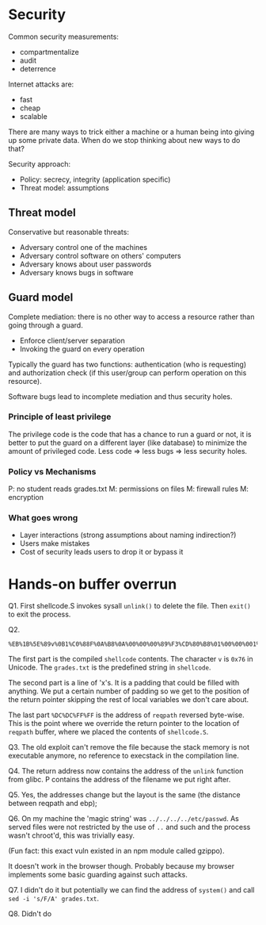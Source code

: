 # Security

Common security measurements:

- compartmentalize
- audit
- deterrence

Internet attacks are:

- fast
- cheap
- scalable


There are many ways to trick either a machine or a human being into giving up
some private data. When do we stop thinking about new ways to do that?

Security approach:

- Policy: secrecy, integrity (application specific)
- Threat model: assumptions


## Threat model

Conservative but reasonable threats:

- Adversary control one of the machines
- Adversary control software on others' computers
- Adversary knows about user passwords
- Adversary knows bugs in software

## Guard model

Complete mediation: there is no other way to access a resource rather than going
through a guard.

- Enforce client/server separation
- Invoking the guard on every operation

Typically the guard has two functions: authentication (who is requesting) and
authorization check (if this user/group can perform operation on this resource).

Software bugs lead to incomplete mediation and thus security holes.


### Principle of least privilege

The privilege code is the code that has a chance to run a guard or not, it is
better to put the guard on a different layer (like database) to minimize the
amount of privileged code. Less code => less bugs => less security holes.


### Policy vs Mechanisms

P: no student reads grades.txt
M: permissions on files
M: firewall rules
M: encryption


### What goes wrong

- Layer interactions (strong assumptions about naming indirection?)
- Users make mistakes
- Cost of security leads users to drop it or bypass it



# Hands-on buffer overrun

Q1. First shellcode.S invokes sysall `unlink()` to delete the file. Then
`exit()` to exit the process.

Q2.
```
%EB%1B%5E%89v%0B1%C0%88F%0A%B8%0A%00%00%00%89%F3%CD%80%B8%01%00%00%001%DB%CD%80%E8%E0%FF%FF%FFgrades.txtxxxxxxxxxxxxxxxxxxxxxxxxxxxxxxxxxxxxxxxxxxxxxxxxxxxxxxxxxxxxxxxxxxxxxxxxxxxxxxxxxxxxxxxxxxxxxxxxxxxxxxxxxxxxxxxxxxxxxxxxxxxxxxxxxxxxxxxxxxxxxxxxxxxxxxxxxxxxxxxxxxxxxxxxxxxxxxxxxxxxxxxxxxxxxxxxxxxxxxxxxxxxxxxxxxxxxxxxxxxxxxxxxxxxxxxxxxxxxxxxxxxx%DC%DC%FF%FF
```

The first part is the compiled `shellcode` contents. The character `v` is `0x76`
in Unicode. The `grades.txt` is the predefined string in `shellcode`.

The second part is a line of 'x's. It is a padding that could be filled with
anything. We put a certain number of padding so we get to the position of the
return pointer skipping the rest of local variables we don't care about.

The last part `%DC%DC%FF%FF` is the address of `reqpath` reversed byte-wise.
This is the point where we override the return pointer to the location of
`reqpath` buffer, where we placed the contents of `shellcode.S`.

Q3. The old exploit can't remove the file because the stack memory is not
executable anymore, no reference to execstack in the compilation line.

Q4. The return address now contains the address of the `unlink` function from
glibc. P contains the address of the filename we put right after.

Q5. Yes, the addresses change but the layout is the same (the distance between
reqpath and ebp);

Q6. On my machine the 'magic string' was `../../../../etc/passwd`. As served
files were not restricted by the use of `..` and such and the process wasn't
chroot'd, this was trivially easy.

(Fun fact: this exact vuln existed in an npm module called gzippo).


It doesn't work in the browser though. Probably because my browser implements
some basic guarding against such attacks.

Q7. I didn't do it but potentially we can find the address of `system()` and
call `sed -i 's/F/A' grades.txt`.

Q8. Didn't do


